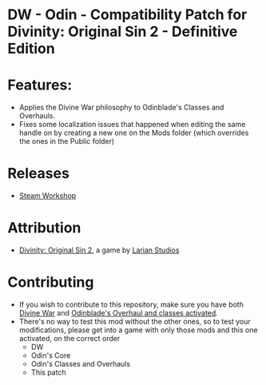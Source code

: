 DW - Odin - Compatibility Patch for Divinity: Original Sin 2 - Definitive Edition
=======

# Features:
- Applies the Divine War philosophy to Odinblade's Classes and Overhauls.
- Fixes some localization issues that happened when editing the same handle on by creating a new one on the Mods folder (which overrides the ones in the Public folder)

# Releases
* [Steam Workshop](https://steamcommunity.com/sharedfiles/filedetails/?id=1760202329) 

# Attribution
- [Divinity: Original Sin 2](http://store.steampowered.com/app/435150/Divinity_Original_Sin_2/), a game by [Larian Studios](http://larian.com/)

# Contributing
- If you wish to contribute to this repository, make sure you have both [Divine War](https://steamcommunity.com/sharedfiles/filedetails/?id=1726510744&searchtext=divine+war) and [Odinblade's Overhaul and classes activated](https://steamcommunity.com/workshop/filedetails/?id=1499467307).
- There's no way to test this mod without the other ones, so to test your modifications, please get into a game with only those mods and this one activated, on the correct order
  - DW
  - Odin's Core
  - Odin's Classes and Overhauls
  - This patch
